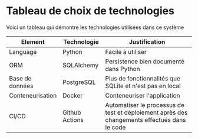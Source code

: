 # Tableau de choix de technologies
Voici un tableau qui démontre les technologies utilisées dans ce système

| Element | Technologie | Justification |
| --- | ----------- | -------------- | 
| Language | Python | Facile à utiliser
| ORM | SQLAlchemy | Persistence bien documenté dans Python
| Base de données | PostgreSQL | Plus de fonctionnalités que SQLite et n'est pas en local
| Conteneurisation | Docker | Conteneuriser l'application
| CI/CD | Github Actions | Automatiser le processus de test et déploiement après des changements effectués dans le code